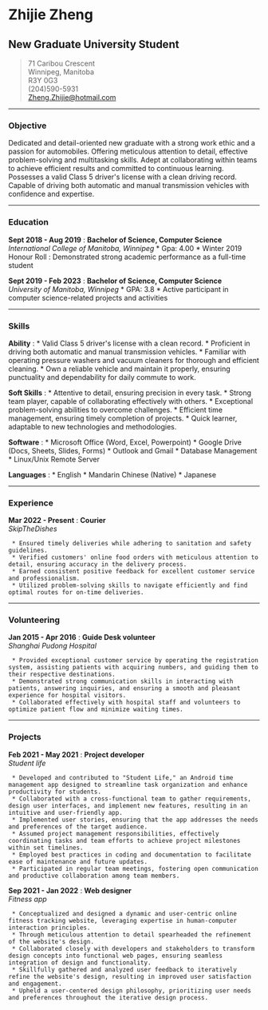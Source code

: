 # Zhijie Zheng
## New Graduate University Student

> 71 Caribou Crescent       
> Winnipeg, Manitoba    
> R3Y 0G3       
> (204)590-5931     
> Zheng.Zhijie@hotmail.com

-----
### Objective
Dedicated and detail-oriented new graduate with a strong work ethic and a passion for automobiles. Offering meticulous attention to detail, effective problem-solving and multitasking skills. Adept at collaborating within teams to achieve efficient results and committed to continuous learning. Possesses a valid Class 5 driver's license with a clean driving record. Capable of driving both automatic and manual transmission vehicles with confidence and expertise.

-----
### Education
**Sept 2018 - Aug 2019**
:    **Bachelor of Science, Computer Science**<br />
     *International College of Manitoba, Winnipeg*
     * Gpa: 4.00
     * Winter 2019 Honour Roll
     : Demonstrated strong academic performance as a full-time student

**Sept 2019 - Feb 2023**
:    **Bachelor of Science, Computer Science**<br />
     *University of Manitoba, Winnipeg*
     * GPA: 3.8
     * Active participant in computer science-related projects and activities
    
-----
### Skills
**Ability**
:    *   Valid Class 5 driver's license with a clean record.
     *   Proficient in driving both automatic and manual transmission vehicles.
     *   Familiar with operating pressure washers and vacuum cleaners for thorough and efficient cleaning.
     *   Own a reliable vehicle and maintain it properly, ensuring punctuality and dependability for daily commute to work.
     
**Soft Skills**
:    *   Attentive to detail, ensuring precision in every task.
     *   Strong team player, capable of collaborating effectively with others.
     *   Exceptional problem-solving abilities to overcome challenges.
     *   Efficient time management, ensuring timely completion of projects.
     *   Quick learner, adaptable to new technologies and methodologies.
     
**Software**
:    *  Microsoft Office (Word, Excel, Powerpoint)
     *  Google Drive (Docs, Sheets, Slides, Forms)
     *  Outlook and Gmail
     *  Database Management
     *  Linux/Unix Remote Server

**Languages**
:    *  English
     *  Mandarin Chinese (Native)
     *  Japanese
     
----- 
### Experience
**Mar 2022 - Present**
:    **Courier**<br />
     *SkipTheDishes*
     
     * Ensured timely deliveries while adhering to sanitation and safety guidelines.
     * Verified customers' online food orders with meticulous attention to detail, ensuring accuracy in the delivery process.
     * Earned consistent positive feedback for excellent customer service and professionalism.
     * Utilized problem-solving skills to navigate efficiently and find optimal routes for on-time deliveries.
     
-----
### Volunteering
**Jan 2015 - Apr 2016**
:    **Guide Desk volunteer**<br />
     *Shanghai Pudong Hospital*

     * Provided exceptional customer service by operating the registration system, assisting patients with acquiring numbers, and guiding them to their respective destinations.
     * Demonstrated strong communication skills in interacting with patients, answering inquiries, and ensuring a smooth and pleasant experience for hospital visitors.
     * Collaborated effectively with hospital staff and volunteers to optimize patient flow and minimize waiting times.
    
-----
### Projects
**Feb 2021 - May 2021**
:    **Project developer**<br />
     *Student life*

     * Developed and contributed to "Student Life," an Android time management app designed to streamline task organization and enhance productivity for students.
     * Collaborated with a cross-functional team to gather requirements, design user interfaces, and implement new features, resulting in an intuitive and user-friendly app.
     * Implemented user stories, ensuring that the app addresses the needs and preferences of the target audience.
     * Assumed project management responsibilities, effectively coordinating tasks and team efforts to achieve project milestones within set timelines.
     * Employed best practices in coding and documentation to facilitate ease of maintenance and future updates.
     * Participated in regular team meetings, fostering open communication and productive collaboration among team members.

**Sep 2021 - Jan 2022**
:    **Web designer**<br />
     *Fitness app*

     * Conceptualized and designed a dynamic and user-centric online fitness tracking website, leveraging expertise in human-computer interaction principles.
     * Through meticulous attention to detail spearheaded the refinement of the website's design.
     * Collaborated closely with developers and stakeholders to transform design concepts into functional web pages, ensuring seamless integration of design and functionality.
     * Skillfully gathered and analyzed user feedback to iteratively refine the website's design, resulting in improved user satisfaction and engagement.
     * Upheld a user-centered design philosophy, prioritizing user needs and preferences throughout the iterative design process.
